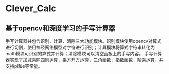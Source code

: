 # Clever_Calc
## 基于opencv和深度学习的手写计算器
手写计算器共包含识别、计算、清除三大功能模块。识别模块使用opencv对算式进行切割，使用神经网络模型对字符进行识别；计算模块将算式字符串转化为math模块可识别的算式并计算；清除模块可以清空画板上的手写内容。
手写计算器实现了加减乘除四则运算，乘方开方运算，三角函数，指数函数，阶乘运算，并支持pi和e等常量。
